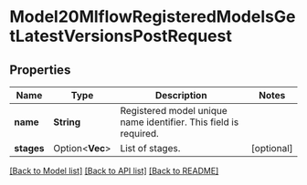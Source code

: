 # Model20MlflowRegisteredModelsGetLatestVersionsPostRequest

## Properties

Name | Type | Description | Notes
------------ | ------------- | ------------- | -------------
**name** | **String** | Registered model unique name identifier. This field is required. | 
**stages** | Option<**Vec<String>**> | List of stages. | [optional]

[[Back to Model list]](../README.md#documentation-for-models) [[Back to API list]](../README.md#documentation-for-api-endpoints) [[Back to README]](../README.md)


